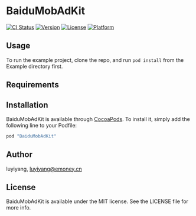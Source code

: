 # BaiduMobAdKit

[![CI Status](http://img.shields.io/travis/luyiyang/BaiduMobAdKit.svg?style=flat)](https://travis-ci.org/luyiyang/BaiduMobAdKit)
[![Version](https://img.shields.io/cocoapods/v/BaiduMobAdKit.svg?style=flat)](http://cocoapods.org/pods/BaiduMobAdKit)
[![License](https://img.shields.io/cocoapods/l/BaiduMobAdKit.svg?style=flat)](http://cocoapods.org/pods/BaiduMobAdKit)
[![Platform](https://img.shields.io/cocoapods/p/BaiduMobAdKit.svg?style=flat)](http://cocoapods.org/pods/BaiduMobAdKit)

## Usage

To run the example project, clone the repo, and run `pod install` from the Example directory first.

## Requirements

## Installation

BaiduMobAdKit is available through [CocoaPods](http://cocoapods.org). To install
it, simply add the following line to your Podfile:

```ruby
pod "BaiduMobAdKit"
```

## Author

luyiyang, luyiyang@emoney.cn

## License

BaiduMobAdKit is available under the MIT license. See the LICENSE file for more info.
